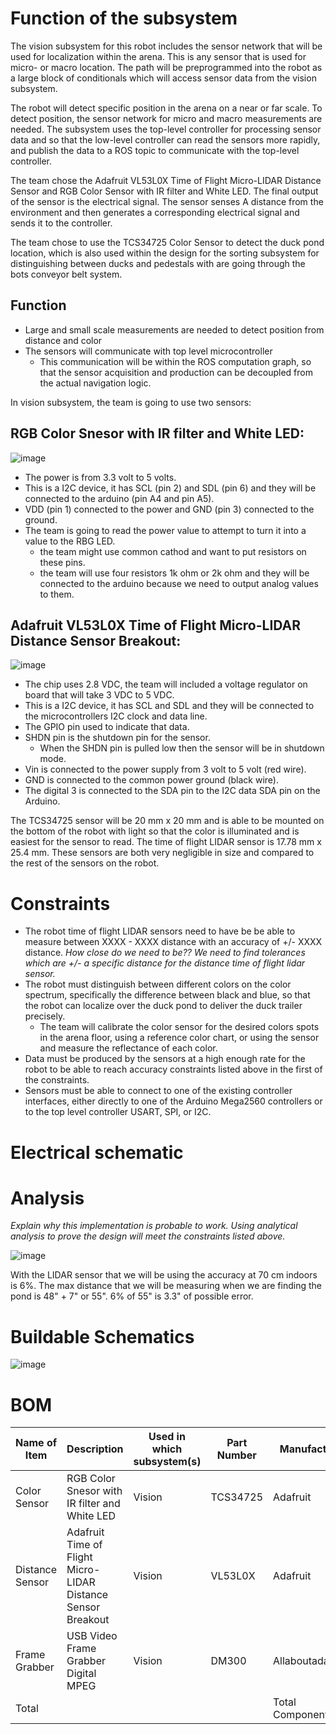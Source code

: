 # Function of the subsystem

The vision subsystem for this robot includes the sensor network that will be used for localization within the arena. This is any sensor that is used for micro- or macro location. The path will be preprogrammed into the robot as a large block of conditionals which will access sensor data from the vision subsystem.

The robot will detect specific position in the arena on a near or far scale. To detect position, the sensor network for micro and macro measurements are needed. The subsystem uses the top-level controller for processing sensor data and so that the low-level controller can read the sensors more rapidly, and publish the data to a ROS topic to communicate with the top-level controller. 

The team chose the Adafruit VL53L0X Time of Flight Micro-LIDAR Distance Sensor and RGB Color Sensor with IR filter and White LED. The final output of the sensor is the electrical signal. The sensor senses A distance from the environment and then generates a corresponding electrical signal and sends it to the controller.

The team chose to use the TCS34725 Color Sensor to detect the duck pond location, which is also used within the design for the sorting subsystem for distinguishing between ducks and pedestals with are going through the bots conveyor belt system. 

## Function

-	Large and small scale measurements are needed to detect position from distance and color
-	The sensors will communicate with top level microcontroller
    - This communication will be within the ROS computation graph, so that the sensor acquisition and production can be decoupled from the actual navigation logic. 

In vision subsystem, the team is going to use two sensors:

## RGB Color Snesor with IR filter and White LED:
![image](https://user-images.githubusercontent.com/112426690/214433432-a4f3ab95-68f4-47b0-84d3-601dc85e328e.png)

- The power is from 3.3 volt to 5 volts.
- This is a I2C device, it has SCL (pin 2) and SDL (pin 6) and they will be connected to the arduino (pin A4 and pin A5).
- VDD (pin 1) connected to the power and GND (pin 3) connected to the ground. 
- The team is going to read the power value to attempt to turn it into a value to the RBG LED. 
    - the team might use common cathod and want to put resistors on these pins.
    - the team will use four resistors 1k ohm or 2k ohm and they will be connected to the arduino because we need to output analog values to them.

## Adafruit VL53L0X Time of Flight Micro-LIDAR Distance Sensor Breakout: 
![image](https://user-images.githubusercontent.com/112426690/214439141-090c5324-f0ba-4fd1-b031-3bf243f64377.png)

- The chip uses 2.8 VDC, the team will included a voltage regulator on board that will take 3 VDC to 5 VDC.
- This is a I2C device, it has SCL and SDL and they will be connected to the microcontrollers I2C clock and data line.
- The GPIO pin used to indicate that data.
- SHDN pin is the shutdown pin for the sensor.
    - When the SHDN pin is pulled low then the sensor will be in shutdown mode.
- Vin is connected to the power supply from 3 volt to 5 volt (red wire).
- GND is connected to the common power ground (black wire).
- The digital 3 is connected to the SDA pin to the I2C data SDA pin on the Arduino.

The TCS34725 sensor will be 20 mm x 20 mm and is able to be mounted on the bottom of the robot with light so that the color is illuminated and is easiest for the sensor to read. The time of flight LIDAR sensor is 17.78 mm x 25.4 mm. These sensors are both very negligible in size and compared to the rest of the sensors on the robot.

# Constraints
 
- The robot time of flight LIDAR sensors need to have be be able to measure between XXXX - XXXX distance with an accuracy of +/- XXXX distance. *How close do we need to be?? We need to find tolerances which are +/- a specific distance for the distance time of flight lidar sensor.*
- The robot must distinguish between different colors on the color spectrum, specifically the difference between black and blue, so that the robot can localize over the duck pond to deliver the duck trailer precisely.
  - The team will calibrate the color sensor for the desired colors spots in the arena floor, using a reference color chart, or using the sensor and measure the reflectance of each color. 
- Data must be produced by the sensors at a high enough rate for the robot to be able to reach accuracy constraints listed above in the first of the constraints. 
- Sensors must be able to connect to one of the existing controller interfaces, either directly to one of the Arduino Mega2560 controllers or to the top level controller USART, SPI, or I2C. 


# Electrical schematic

# Analysis 

*Explain why this implementation is probable to work. Using analytical analysis to prove the design will meet the constraints listed above.*

![image](https://user-images.githubusercontent.com/30758520/214467615-b765040b-1130-4919-b1af-a79c21336fe2.png)

With the LIDAR sensor that we will be using the accuracy at 70 cm indoors is 6%. The max distance that we will be measuring when we are finding the pond is 48" + 7" or 55". 6% of 55" is 3.3" of possible error.

# Buildable Schematics 

![image](https://user-images.githubusercontent.com/112426690/214441225-97e1e8bf-85c6-4d6e-854e-49de336f3563.png)

# BOM

| Name of Item    | Description                                                  | Used in which subsystem(s) | Part Number | Manufacturer      | Quantity | Price      | Total  |   |   |
|-----------------|--------------------------------------------------------------|----------------------------|-------------|-------------------|----------|------------|--------|---|---|
| Color Sensor    | RGB Color Snesor with IR filter and White LED                | Vision                     | TCS34725    | Adafruit          | 1        | $7.95      | 7.95   |   |   |
| Distance Sensor | Adafruit Time of Flight Micro-LIDAR Distance Sensor Breakout | Vision                     | VL53L0X     | Adafruit          | 1        | $14.95     | 14.95  |   |   |
| Frame Grabber   | USB Video Frame Grabber Digital MPEG                         | Vision                     | DM300       |  Allaboutadapters | 1        | $23        | 23     |   |   |
| Total           |                                                              |                            |             | Total Components  | 3        | Total Cost | 45.9   |   |   |

